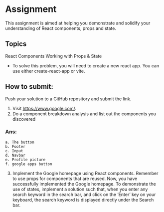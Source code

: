 # Assignment

This assignment is aimed at helping you demonstrate and solidify your understanding of React components, props and state.

## Topics

React Components
Working with Props & State

- To solve this problem, you will need to create a new react app. You can use either create-react-app or vite.

## How to submit:

Push your solution to a GitHub repository and submit the link.

1. Visit https://www.google.com/.
2. Do a component breakdown analysis and list out the components you discovered

### Ans:

    a. The button
    b. Footer
    c. Input
    d. Navbar
    e. Profile picture
    f. google apps button

3. Implement the Google homepage using React components. Remember to use props for components that are reused.
   Now, you have successfully implemented the Google homepage. To demonstrate the use of states, implement a solution such that, when you enter any search keyword in the search bar, and click on the ‘Enter’ key on your keyboard, the search keyword is displayed directly under the Search bar.
